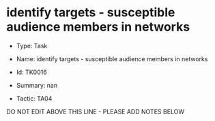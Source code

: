 # identify targets - susceptible audience members in networks

* Type: Task

* Name: identify targets - susceptible audience members in networks

* Id: TK0016

* Summary: nan

* Tactic: TA04

DO NOT EDIT ABOVE THIS LINE - PLEASE ADD NOTES BELOW
